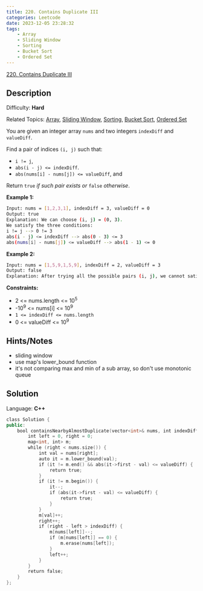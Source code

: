 ```yaml
---
title: 220. Contains Duplicate III
categories: Leetcode
date: 2023-12-05 23:28:32
tags:
    - Array
    - Sliding Window
    - Sorting
    - Bucket Sort
    - Ordered Set
---
```


[220\. Contains Duplicate III](https://leetcode.com/problems/contains-duplicate-iii/)

## Description

Difficulty: **Hard**

Related Topics: [Array](https://leetcode.com/tag/https://leetcode.com/tag/array//), [Sliding Window](https://leetcode.com/tag/https://leetcode.com/tag/sliding-window//), [Sorting](https://leetcode.com/tag/https://leetcode.com/tag/sorting//), [Bucket Sort](https://leetcode.com/tag/https://leetcode.com/tag/bucket-sort//), [Ordered Set](https://leetcode.com/tag/https://leetcode.com/tag/ordered-set//)

You are given an integer array `nums` and two integers `indexDiff` and `valueDiff`.

Find a pair of indices `(i, j)` such that:

* `i != j`,
* `abs(i - j) <= indexDiff`.
* `abs(nums[i] - nums[j]) <= valueDiff`, and

Return `true` _if such pair exists or_ `false` _otherwise_.

**Example 1:**

```bash
Input: nums = [1,2,3,1], indexDiff = 3, valueDiff = 0
Output: true
Explanation: We can choose (i, j) = (0, 3).
We satisfy the three conditions:
i != j --> 0 != 3
abs(i - j) <= indexDiff --> abs(0 - 3) <= 3
abs(nums[i] - nums[j]) <= valueDiff --> abs(1 - 1) <= 0
```

**Example 2:**

```bash
Input: nums = [1,5,9,1,5,9], indexDiff = 2, valueDiff = 3
Output: false
Explanation: After trying all the possible pairs (i, j), we cannot satisfy the three conditions, so we return false.
```

**Constraints:**

* 2 <= nums.length <= 10<sup>5</sup>
* -10<sup>9</sup> <= nums[i] <= 10<sup>9</sup>
* `1 <= indexDiff <= nums.length`
* 0 <= valueDiff <= 10<sup>9</sup>

## Hints/Notes

* sliding window
* use map's lower_bound function
* it's not comparing max and min of a sub array, so don't use monotonic queue

## Solution

Language: **C++**

```C++
class Solution {
public:
    bool containsNearbyAlmostDuplicate(vector<int>& nums, int indexDiff, int valueDiff) {
        int left = 0, right = 0;
        map<int, int> m;
        while (right < nums.size()) {
            int val = nums[right];
            auto it = m.lower_bound(val);
            if (it != m.end() && abs(it->first - val) <= valueDiff) {
                return true;
            }
            if (it != m.begin()) {
                it--;
                if (abs(it->first - val) <= valueDiff) {
                    return true;
                }
            }
            m[val]++;
            right++;
            if (right - left > indexDiff) {
                m[nums[left]]--;
                if (m[nums[left]] == 0) {
                    m.erase(nums[left]);
                }
                left++;
            }
        }
        return false;
    }
};
```
